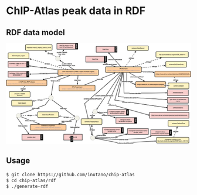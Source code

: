 # ChIP-Atlas peak data in RDF

## RDF data model

![model](images/chipatlas_bindingsites_rdf.png)

## Usage

```
$ git clone https://github.com/inutano/chip-atlas
$ cd chip-atlas/rdf
$ ./generate-rdf
```
